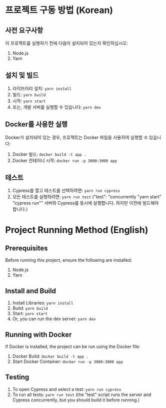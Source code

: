 # 프로젝트 구동 방법 (Korean)

## 사전 요구사항
이 프로젝트를 실행하기 전에 다음이 설치되어 있는지 확인하십시오:
1. Node.js 
2. Yarn 

## 설치 및 빌드
1. 라이브러리 설치: `yarn install`
2. 빌드: `yarn build`
3. 시작: `yarn start`
4. 또는, 개발 서버를 실행할 수 있습니다: `yarn dev`

## Docker를 사용한 실행
Docker가 설치되어 있는 경우, 프로젝트는 Docker 파일을 사용하여 실행할 수 있습니다:
1. Docker 빌드: `docker build -t app .`
2. Docker 컨테이너 시작: `docker run -p 3000:3000 app`

## 테스트
1. Cypress를 열고 테스트를 선택하려면: `yarn run cypress`
2. 모든 테스트를 실행하려면: `yarn run test` ("test": "concurrently \"yarn start\" \"cypress run\"" 서버와 Cypress를 동시에 실행합니다. 하지만 이전에 빌드해야 합니다.)

# Project Running Method (English)

## Prerequisites
Before running this project, ensure the following are installed:
1. Node.js 
2. Yarn 

## Install and Build
1. Install Libraries: `yarn install`
2. Build: `yarn build`
3. Start: `yarn start`
4. Or, you can run the dev server: `yarn dev`

## Running with Docker
If Docker is installed, the project can be run using the Docker file:
1. Docker Build: `docker build -t app .`
2. Start Docker Container: `docker run -p 3000:3000 app`

## Testing
1. To open Cypress and select a test: `yarn run cypress`
2. To run all tests: `yarn run test` (the "test" script runs the server and Cypress concurrently, but you should build it before running.)

